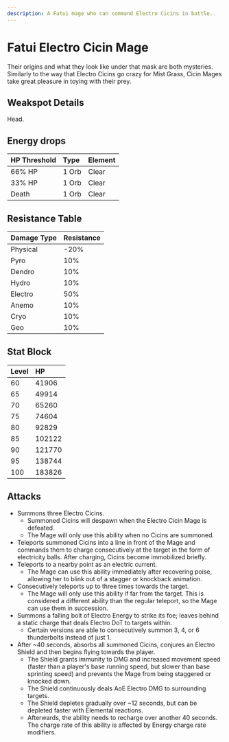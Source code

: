 ```yaml
---
description: A Fatui mage who can command Electro Cicins in battle..
---
```


# Fatui Electro Cicin Mage

Their origins and what they look like under that mask are both mysteries. Similarly to the way that Electro Cicins go crazy for Mist Grass, Cicin Mages take great pleasure in toying with their prey.

## Weakspot Details

Head.

## Energy drops

| HP Threshold | Type  | Element |
| :----------- | :---- | :------ |
| 66% HP       | 1 Orb | Clear  |
| 33% HP       | 1 Orb | Clear  |
| Death        | 1 Orb | Clear  |

## Resistance Table

| Damage Type | Resistance |
| :---------- | :--------- |
| Physical    | -20%       |
| Pyro        | 10%        |
| Dendro      | 10%        |
| Hydro       | 10%        |
| Electro     | 50%        |
| Anemo       | 10%        |
| Cryo        | 10%        |
| Geo         | 10%        |

## Stat Block

| Level | HP     |
| :---- | :----- |
| 60    | 41906  |
| 65    | 49914  |
| 70    | 65260  |
| 75    | 74604  |
| 80    | 92829  |
| 85    | 102122 |
| 90    | 121770 |
| 95    | 138744 |
| 100   | 183826 |

## Attacks

* Summons three Electro Cicins.
  * Summoned Cicins will despawn when the Electro Cicin Mage is defeated.
  * The Mage will only use this ability when no Cicins are summoned.
* Teleports summoned Cicins into a line in front of the Mage and commands them to charge consecutively at the target in the form of electricity balls. After charging, Cicins become immobilized briefly.
* Teleports to a nearby point as an electric current.
  * The Mage can use this ability immediately after recovering poise, allowing her to blink out of a stagger or knockback animation.
* Consecutively teleports up to three times towards the target.
  * The Mage will only use this ability if far from the target. This is considered a different ability than the regular teleport, so the Mage can use them in succession.
* Summons a falling bolt of Electro Energy to strike its foe; leaves behind a static charge that deals Electro DoT to targets within.
  * Certain versions are able to consecutively summon 3, 4, or 6 thunderbolts instead of just 1.
* After ~40 seconds, absorbs all summoned Cicins, conjures an Electro Shield and then begins flying towards the player.
  * The Shield grants immunity to DMG and increased movement speed (faster than a player's base running speed, but slower than base sprinting speed) and prevents the Mage from being staggered or knocked down.
  * The Shield continuously deals AoE Electro DMG to surrounding targets.
  * The Shield depletes gradually over ~12 seconds, but can be depleted faster with Elemental reactions.
  * Afterwards, the ability needs to recharge over another 40 seconds. The charge rate of this ability is affected by Energy charge rate modifiers.
